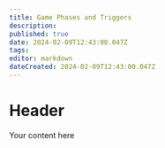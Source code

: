 ```yaml
---
title: Game Phases and Triggers
description: 
published: true
date: 2024-02-09T12:43:00.047Z
tags: 
editor: markdown
dateCreated: 2024-02-09T12:43:00.047Z
---
```


# Header
Your content here